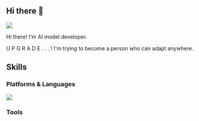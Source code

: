 ## Hi there 👋

<!--
**6wannnn/6wannnn** is a ✨ _special_ ✨ repository because its `README.md` (this file) appears on your GitHub profile.

Here are some ideas to get you started:

- 🔭 I’m currently working on ...
- 🌱 I’m currently learning ...
- 👯 I’m looking to collaborate on ...
- 🤔 I’m looking for help with ...
- 💬 Ask me about ...
- 📫 How to reach me: ...
- 😄 Pronouns: ...
- ⚡ Fun fact: ...
-->
<img src="https://img.shields.io/badge/its.julianjeong@gmail.com-EA4335?style=flat-square&logo=gmail&logoColor=white"/>

Hi there! I'm AI model developer.

U P G R A D E . . . !
I'm trying to become a person who can adapt anywhere.


## Skills
### Platforms & Languages
<img src="https://img.shields.io/badge/Python-3776AB?style=flat-square&logo=python&logoColor=white"/>

### Tools
